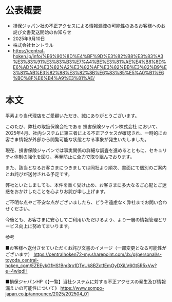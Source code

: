 # 公表概要
- 損保ジャパン社の不正アクセスによる情報漏洩の可能性のあるお客様へのお詫び文書発送開始のお知らせ
- 2025年9月10日
- 株式会社セントラル
- https://central-hoken.jp/info/%E6%90%8D%E4%BF%9D%E3%82%B8%E3%83%A3%E3%83%91%E3%83%B3%E7%A4%BE%E3%81%AE%E4%B8%8D%E6%AD%A3%E3%82%A2%E3%82%AF%E3%82%BB%E3%82%B9%E3%81%AB%E3%82%88%E3%82%8B%E6%83%85%E5%A0%B1%E6%BC%8F%E6%B4%A9%E3%81%AE/

# 本文
平素より当代理店をご愛顧いただき、誠にありがとうございます。

このたび、弊社の取扱保険会社である 損害保険ジャパン株式会社 において、2025年4月、社内システムに第三者による不正アクセスが確認され、一時的にお客さま情報が外部から閲覧可能な状態となる事象が発生いたしました。

現在、損害保険ジャパンでは事実関係の詳細な調査を進めるとともに、セキュリティ体制の強化を図り、再発防止に全力で取り組んでおります。

また、該当となるお客さまにつきましては同社より順次、書面にて個別のご案内とお詫びが送付される予定です。

弊社といたしましても、本件を重く受け止め、お客さまに多大なるご心配とご迷惑をおかけしたことを心よりお詫び申し上げます。

ご不明な点やご不安な点がございましたら、どうぞ遠慮なく弊社までお問い合わせください。

今後とも、お客さまに安心してご利用いただけるよう、より一層の情報管理とサービス向上に努めてまいります。

 

参考

■お客様へ送付させていただくお詫び文書のイメージ（一部変更となる可能性がございます）
https://centralhoken72-my.sharepoint.com/:b:/g/personal/s-toyoda_central-hoken_com/EZEEykG1HS1Bm3ro1DTeUk8BZctfEmOyDXiLV6Gt5R5xVw?e=4wlqdH

■損保ジャパンHP《【一覧】当社システムに対する不正アクセスの発生及び情報漏えいの可能性について》
https://www.sompo-japan.co.jp/announce/2025/202504_01
